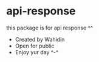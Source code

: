 # api-response
this package is for api response ^^

* Created by Wahidin
* Open for public
* Enjoy yur day ^-^